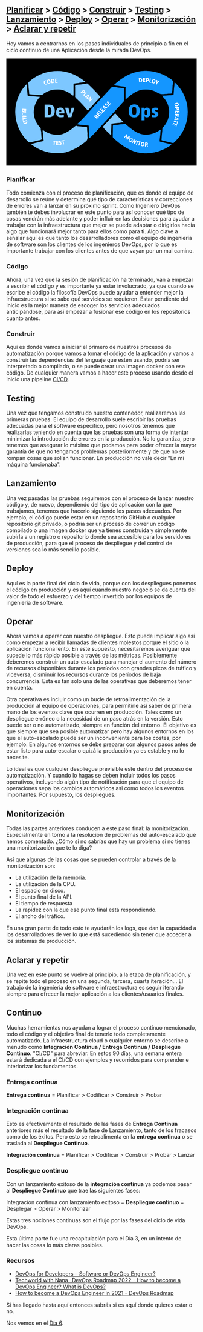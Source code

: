 ## [Planificar](#planificar) > [Código](#código) > [Construir](#construir) > [Testing](#testing) > [Lanzamiento](#lanzamiento) > [Deploy](#deploy) > [Operar](#operar) > [Monitorización](#monitorización) > [Aclarar y repetir](#aclarar-y-repetir)

Hoy vamos a centrarnos en los pasos individuales de principio a fin en el ciclo continuo de una Aplicación desde la mirada DevOps.

![DevOps](Images/Day5_DevOps8.png)

### Planificar

Todo comienza con el proceso de planificación, que es donde el equipo de desarrollo se reúne y determina qué tipo de características y correcciones de errores van a lanzar en su próximo sprint. Como Ingeniero DevOps también te debes involucrar en este punto para así conocer qué tipo de cosas vendrán más adelante y poder influir en las decisiones para ayudar a trabajar con la infraestructura que mejor se puede adaptar o dirigirlos hacia algo que funcionará mejor tanto para ellos como para ti. Algo clave a señalar aquí es que tanto los desarrolladores como el equipo de ingeniería de software son los clientes de los ingenieros DevOps, por lo que es importante trabajar con los clientes antes de que vayan por un mal camino.

### Código

Ahora, una vez que la sesión de planificación ha terminado, van a empezar a escribir el código y es importante ya estar involucrado, ya que cuando se escribe el código la filosofía DevOps puede ayudar a entender mejor la infraestructura si se sabe qué servicios se requieren. Estar pendiente del inicio es la mejor manera de escoger los servicios adecuados anticipándose, para así empezar a fusionar ese código en los repositorios cuanto antes.

### Construir

Aquí es donde vamos a iniciar el primero de nuestros procesos de automatización porque vamos a tomar el código de la aplicación y vamos a construir las dependencias del lenguaje que estén usando, podría ser interpretado o compilado, o se puede crear una imagen docker con ese código. De cualquier manera vamos a hacer este proceso usando desde el inicio una pipeline [CI/CD](https://es.wikipedia.org/wiki/CI/CD).

## Testing

Una vez que tengamos construido nuestro contenedor, realizaremos las primeras pruebas. El equipo de desarrollo suele escribir las pruebas adecuadas para el software específico, pero nosotros tenemos que realizarlas teniendo en cuenta que las pruebas son una forma de intentar minimizar la introducción de errores en la producción. No lo garantiza, pero tenemos que asegurar lo máximo que podamos para poder ofrecer la mayor garantía de que no tengamos problemas posteriormente y de que no se rompan cosas que solían funcionar. En producción no vale decir "En mi máquina funcionaba".

## Lanzamiento

Una vez pasadas las pruebas seguiremos con el proceso de lanzar nuestro código y, de nuevo, dependiendo del tipo de aplicación con la que trabajamos, tenemos que hacerlo siguiendo los pasos adecuados. Por ejemplo, el código puede estar en un repositorio GitHub o cualquier repositorio git privado, o podría ser un proceso de correr un código compilado o una imagen docker que ya tienes construida y simplemente subirla a un registro o repositorio donde sea accesible para los servidores de producción, para que el proceso de despliegue y del control de versiones sea lo más sencillo posible.

## Deploy

Aquí es la parte final del ciclo de vida, porque con los despliegues ponemos el código en producción y es aquí cuando nuestro negocio se da cuenta del valor de todo el esfuerzo y del tiempo invertido por los equipos de ingeniería de software.

## Operar

Ahora vamos a operar con nuestro despliegue. Esto puede implicar algo así como empezar a recibir llamadas de clientes molestos porque el sitio o la aplicación funciona lento. En este supuesto, necesitaremos averiguar que sucede lo más rápido posible a través de las métricas. Posiblemente deberemos construir un auto-escalado para manejar el aumento del número de recursos disponibles durante los períodos con grandes picos de tráfico y viceversa, disminuir los recursos durante los períodos de baja concurrencia. Esta es tan solo una de las operativas que deberemos tener en cuenta. 

Otra operativa es incluir como un bucle de retroalimentación de la producción al equipo de operaciones, para permitirle así saber de primera mano de los eventos clave que ocurren en producción. Tales como un despliegue erróneo o la necesidad de un paso atrás en la versión. Esto puede ser o no automatizado, siempre en función del entorno. El objetivo es que siempre que sea posible automatizar pero hay algunos entornos en los que el auto-escalado puede ser un inconveniente para los costes, por ejemplo. En algunos entornos se debe preparar con algunos pasos antes de estar listo para auto-escalar o quizá la producción ya es estable y no lo necesite. 

Lo ideal es que cualquier despliegue previsible este dentro del proceso de automatización. Y cuando lo hagas se deben incluir todos los pasos operativos, incluyendo algún tipo de notificación para que el equipo de operaciones sepa los cambios automáticos asi como todos los eventos importantes. Por supuesto, los despliegues.

## Monitorización

Todas las partes anteriores conducen a este paso final: la monitorización. Especialmente en torno a la resolución de problemas del auto-escalado que hemos comentado. ¿Cómo si no sabrías
que hay un problema si no tienes una monitorización que te lo diga?

Así que algunas de las cosas que se pueden controlar a través de la monitorización son:
- La utilización de la memoria.
- La utilización de la CPU.
- El espacio en disco.
- El punto final de la API.
- El tiempo de respuesta
- La rapidez con la que ese punto final está respondiendo.
- El ancho del tráfico.

En una gran parte de todo esto te ayudarán los logs, que dan la capacidad a los desarrolladores de ver lo que está sucediendo sin tener que acceder a los sistemas de producción.

## Aclarar y repetir

Una vez en este punto se vuelve al principio, a la etapa de planificación, y se repite todo el proceso en una segunda, tercera, cuarta iteración... El trabajo de la ingeniería de software e infraestructura es seguir iterando siempre para ofrecer la mejor aplicación a los clientes/usuarios finales. 

## Continuo

Muchas herramientas nos ayudan a lograr el proceso continuo mencionado, todo el código y el objetivo final de tenerlo todo completamente automatizado. La infraestructura cloud o cualquier entorno se describe a menudo como **Integración Continua / Entrega Continua / Despliegue Continuo**. "CI/CD" para abreviar. En estos 90 días, una semana entera estará dedicada a el CI/CD con ejemplos y recorridos para comprender e interiorizar los fundamentos.

### Entrega continua

**Entrega continua** = Planificar > Codificar > Construir > Probar 

### Integración continua

Esto es efectivamente el resultado de las fases de **Entrega Continua** anteriores más el resultado de la fase de Lanzamiento, tanto de los fracasos como de los éxitos. Pero esto se retroalimenta en la **entrega continua** o se traslada al **Despliegue Continuo**.

**Integración continua** = Planificar > Codificar > Construir > Probar > Lanzar

### Despliegue continuo

Con un lanzamiento exitoso de la **integración continua** ya podemos pasar al **Despliegue Continuo** que trae las siguientes fases:

Integración continua con lanzamiento exitoso = **Despliegue continuo** = Desplegar > Operar > Monitorizar

Estas tres nociones continuas son el flujo por las fases del ciclo de vida DevOps.

Esta última parte fue una recapitulación para el Día 3, en un intento de hacer las cosas lo más claras posibles.

### Recursos

- [DevOps for Developers – Software or DevOps Engineer?](https://www.youtube.com/watch?v=a0-uE3rOyeU)
- [Techworld with Nana -DevOps Roadmap 2022 - How to become a DevOps Engineer? What is DevOps?](https://www.youtube.com/watch?v=9pZ2xmsSDdo&t=125s)
- [How to become a DevOps Engineer in 2021 - DevOps Roadmap](https://www.youtube.com/watch?v=5pxbp6FyTfk)

Si has llegado hasta aquí entonces sabrás si es aquí donde quieres estar o no.

Nos vemos en el [Día 6](day06.md).
